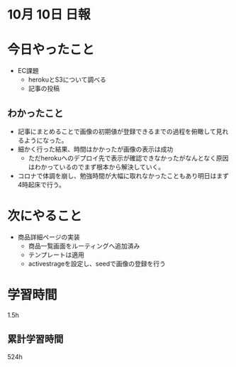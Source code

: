 #  10月 10日 日報

# 今日やったこと
* EC課題
  * herokuとS3について調べる
  * 記事の投稿
##  わかったこと
* 記事にまとめることで画像の初期値が登録できるまでの過程を俯瞰して見れるようになった。
* 細かく行った結果、時間はかかったが画像の表示は成功
  * ただherokuへのデプロイ先で表示が確認できなかったがなんとなく原因はわかっているのでまず根本から解決していく。
* コロナで体調を崩し、勉強時間が大幅に取れなかったこともあり明日はまず4時起床で行う。

# 次にやること
* 商品詳細ページの実装
  * 商品一覧画面をルーティングへ追加済み
  * テンプレートは適用
  * activestrageを設定し、seedで画像の登録を行う

#  学習時間
1.5h
##  累計学習時間
524h

